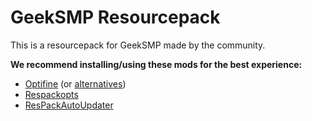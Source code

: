 # GeekSMP Resourcepack

This is a resourcepack for GeekSMP made by the community.

**We recommend installing/using these mods for the best experience:**

- [Optifine](https://optifine.net) (or [alternatives](https://lambdaurora.dev/optifine_alternatives))
- [Respackopts](https://modrinth.com/mod/respackopts)
- [ResPackAutoUpdater](https://www.curseforge.com/minecraft/mc-mods/respackautoupdater)
